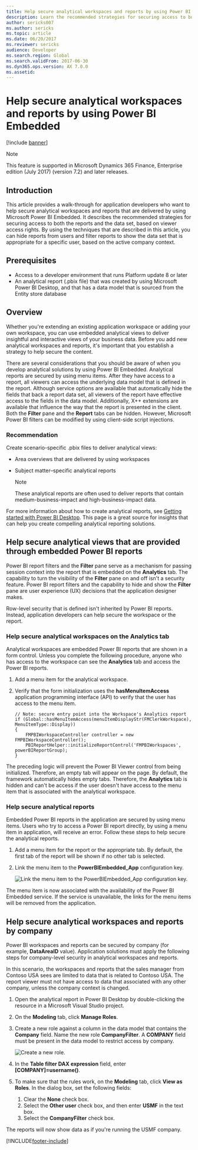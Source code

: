 ```yaml
---
title: Help secure analytical workspaces and reports by using Power BI Embedded
description: Learn the recommended strategies for securing access to both the reports that are delivered by using Power BI Embedded and the data set.
author: sericks007
ms.author: sericks
ms.topic: article
ms.date: 06/20/2017
ms.reviewer: sericks
audience: Developer
ms.search.region: Global
ms.search.validFrom: 2017-06-30
ms.dyn365.ops.version: AX 7.0.0
ms.assetid: 
---
```


# Help secure analytical workspaces and reports by using Power BI Embedded

[!include [banner](../includes/banner.md)]

> [!NOTE]
> This feature is supported in Microsoft Dynamics 365 Finance, Enterprise edition (July 2017) (version 7.2) and later releases.

## Introduction

This article provides a walk-through for application developers who want to help secure analytical workspaces and reports that are delivered by using Microsoft Power BI Embedded. It describes the recommended strategies for securing access to both the reports and the data set, based on viewer access rights. By using the techniques that are described in this article, you can hide reports from users and filter reports to show the data set that is appropriate for a specific user, based on the active company context.

## Prerequisites
+ Access to a developer environment that runs Platform update 8 or later
+ An analytical report (.pbix file) that was created by using Microsoft Power BI Desktop, and that has a data model that is sourced from the Entity store database

## Overview
Whether you're extending an existing application workspace or adding your own workspace, you can use embedded analytical views to deliver insightful and interactive views of your business data. Before you add new analytical workspaces and reports, it's important that you establish a strategy to help secure the content.

There are several considerations that you should be aware of when you develop analytical solutions by using Power BI Embedded. Analytical reports are secured by using menu items. After they have access to a report, all viewers can access the underlying data model that is defined in the report. Although service options are available that automatically hide the fields that back a report data set, all viewers of the report have effective access to the fields in the data model. Additionally, X++ extensions are available that influence the way that the report is presented in the client. Both the **Filter** pane and the **Report** tabs can be hidden. However, Microsoft Power BI filters can be modified by using client-side script injections.

### Recommendation
Create scenario-specific .pbix files to deliver analytical views:

+ Area overviews that are delivered by using workspaces
+ Subject matter–specific analytical reports

    > [!NOTE]
    > These analytical reports are often used to deliver reports that contain medium-business-impact and high-business-impact data.

For more information about how to create analytical reports, see [Getting started with Power BI Desktop](https://powerbi.microsoft.com/documentation/powerbi-desktop-getting-started/). This page is a great source for insights that can help you create compelling analytical reporting solutions.

## Help secure analytical views that are provided through embedded Power BI reports
Power BI report filters and the **Filter** pane serve as a mechanism for passing session context into the report that is embedded on the **Analytics** tab. The capability to turn the visibility of the **Filter** pane on and off isn't a security feature. Power BI report filters and the capability to hide and show the **Filter** pane are user experience (UX) decisions that the application designer makes.

Row-level security that is defined isn't inherited by Power BI reports. Instead, application developers can help secure the workspace or the report.

### Help secure analytical workspaces on the Analytics tab
Analytical workspaces are embedded Power BI reports that are shown in a form control. Unless you complete the following procedure, anyone who has access to the workspace can see the **Analytics** tab and access the Power BI reports.

1. Add a menu item for the analytical workspace.
2. Verify that the form initialization uses the **hasMenuItemAccess** application programming interface (API) to verify that the user has access to the menu item.

    ```xpp
    // Note: secure entry point into the Workspace's Analytics report
    if (Global::hasMenuItemAccess(menuItemDisplayStr(FMClerkWorkspace), MenuItemType::Display))
    {
        FMPBIWorkspaceController controller = new FMPBIWorkspaceController();
        PBIReportHelper::initializeReportControl('FMPBIWorkspaces', powerBIReportGroup);
    }
    ```

The preceding logic will prevent the Power BI Viewer control from being initialized. Therefore, an empty tab will appear on the page. By default, the framework automatically hides empty tabs. Therefore, the **Analytics** tab is hidden and can't be access if the user doesn't have access to the menu item that is associated with the analytical workspace.

### Help secure analytical reports
Embedded Power BI reports in the application are secured by using menu items. Users who try to access a Power BI report directly, by using a menu item in application, will receive an error. Follow these steps to help secure the analytical reports.

1. Add a menu item for the report or the appropriate tab. By default, the first tab of the report will be shown if no other tab is selected.
2. Link the menu item to the **PowerBIEmbedded\_App** configuration key.

    ![Link the menu item to the PowerBIEmbedded_App configuration key.](media/secure-workspace-key.png)

The menu item is now associated with the availability of the Power BI Embedded service. If the service is unavailable, the links for the menu items will be removed from the application.

## Help secure analytical workspaces and reports by company
Power BI workspaces and reports can be secured by company (for example, **DataAreaID** value). Application solutions must apply the following steps for company-level security in analytical workspaces and reports.

In this scenario, the workspaces and reports that the sales manager from Contoso USA sees are limited to data that is related to Contoso USA. The report viewer must not have access to data that associated with any other company, unless the company context is changed.

1. Open the analytical report in Power BI Desktop by double-clicking the resource in a Microsoft Visual Studio project.
2. On the **Modeling** tab, click **Manage Roles**.
3. Create a new role against a column in the data model that contains the **Company** field. Name the new role **CompanyFilter**. A **COMPANY** field must be present in the data model to restrict access by company.

    ![Create a new role.](media/secure-workspace-filter.png)

4. In the **Table filter DAX expression** field, enter **\[COMPANY\]=username()**.
5. To make sure that the rules work, on the **Modeling** tab, click **View as Roles**. In the dialog box, set the following fields:

    1. Clear the **None** check box.
    2. Select the **Other user** check box, and then enter **USMF** in the text box.
    3. Select the **CompanyFilter** check box.

The reports will now show data as if you're running the USMF company.


[!INCLUDE[footer-include](../../../includes/footer-banner.md)]


